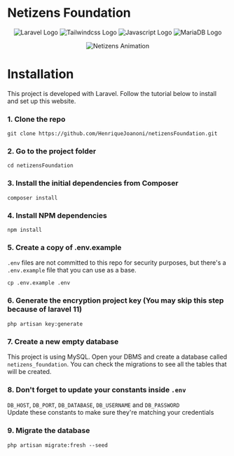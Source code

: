 # Netizens Foundation

<p align="center">
</p>
<p align="center">
    <img src="https://img.shields.io/badge/laravel-%23FF2D20.svg?style=for-the-badge&logo=laravel&logoColor=white" alt="Laravel Logo"/> 
    <img src="https://img.shields.io/badge/tailwindcss-%2338B2AC.svg?style=for-the-badge&logo=tailwind-css&logoColor=white" alt="Tailwindcss Logo"/> 
    <img src="https://img.shields.io/badge/javascript-%23323330.svg?style=for-the-badge&logo=javascript&logoColor=%23F7DF1E" alt="Javascript Logo"/>
    <img src="https://img.shields.io/badge/MySQL-003545?style=for-the-badge&logo=mariadb&logoColor=white" alt="MariaDB Logo"/>
</p>

<div align="center">
  <img src="netizens.gif" alt="Netizens Animation">
</div>

# Installation

This project is developed with Laravel. Follow the tutorial below to install and set up this website.

### 1. Clone the repo

```
git clone https://github.com/HenriqueJoanoni/netizensFoundation.git
```

### 2. Go to the project folder

```
cd netizensFoundation
```

### 3. Install the initial dependencies from Composer

```
composer install
```

### 4. Install NPM dependencies

```
npm install
```

### 5. Create a copy of .env.example

`.env` files are not committed to this repo for security purposes, but there's a `.env.example` file that you can use as a base.

```
cp .env.example .env
```

### 6. Generate the encryption project key (You may skip this step because of laravel 11)

```
php artisan key:generate
```

### 7. Create a new empty database

This project is using MySQL. Open your DBMS and create a database called `netizens_foundation`.
You can check the migrations to see all the tables that will be created.

### 8. Don't forget to update your constants inside `.env`

`DB_HOST`, `DB_PORT`, `DB_DATABASE`, `DB_USERNAME` and `DB_PASSWORD`<br>
Update these constants to make sure they're matching your credentials

### 9. Migrate the database

```
php artisan migrate:fresh --seed
```

